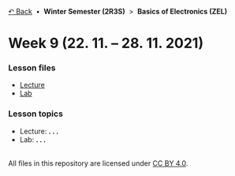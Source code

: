 [&#8630; Back](../) &nbsp;&#8226;&nbsp; **Winter Semester (2R3S)** &nbsp;>&nbsp; **Basics of Electronics (ZEL)**


# Week 9 (22. 11. – 28. 11. 2021)


### Lesson files

- [Lecture](./01_Lecture)
- [Lab](./02_Lab)


### Lesson topics

- Lecture: **. . .**
- Lab: **. . .**


<br/>All files in this repository are licensed under [CC BY 4.0](http://creativecommons.org/licenses/by/4.0/).
